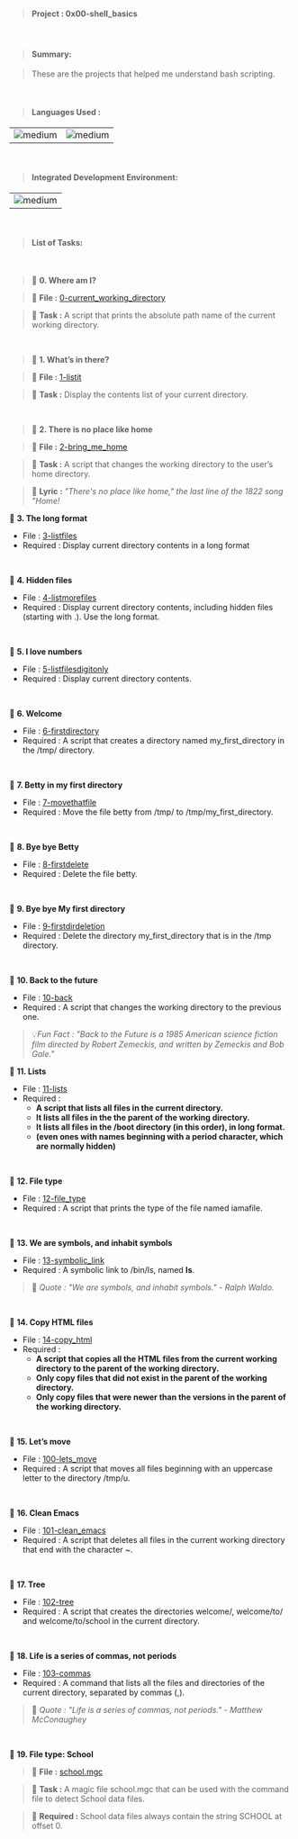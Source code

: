 > <h4>Project : 0x00-shell_basics</h4>

<br>

> <h4>Summary: </h4>

>These are the projects that helped me understand bash scripting.

<br>

> <h4>Languages Used : </h4>

<table>
  <tr>
    <td><img alt="medium" src="https://img.shields.io/badge/Shell_Script-121011?style=for-the-badge&logo=gnu-bash&logoColor=white"></td>
    <td><img alt="medium" src="https://img.shields.io/badge/Markdown-000000?style=for-the-badge&logo=markdown&logoColor=white"></td>
  </tr>
</table>

<br>

> <h4>Integrated Development Environment:</h4>

<table>
  <tr>
<td><img alt="medium" src="https://img.shields.io/badge/Emacs-%237F5AB6.svg?&style=for-the-badge&logo=gnu-emacs&logoColor=white"></td>
  </tr>
</table>

<br>

> <h4>List of Tasks:</h4>

<br>

> 📁 **0. Where am I?**

> 💾 **File :** [0-current_working_directory](./0-current_working_directory)

> 📑 **Task :** A script that prints the absolute path name of the current working directory.
 
<br>

> 📁 **1. What’s in there?**

> 💾 **File :** [1-listit](./1-listit)

> 📑 **Task :** Display the contents list of your current directory.

<br>  
 
> 📁 **2. There is no place like home**

> 💾 **File :** [2-bring_me_home](./2-bring_me_home)

> 📑 **Task :** A script that changes the working directory to the user’s home directory.

> 🎵 **Lyric :** *"There's no place like home," the last line of the 1822 song "Home!*
   
📁 **3. The long format**
  * File : [3-listfiles](./3-listfiles)
  * Required : Display current directory contents in a long format
<br> 
 
📁 **4. Hidden files**
  * File : [4-listmorefiles](./4-listmorefiles)
  * Required : Display current directory contents, including hidden files (starting with .). Use the long format.
<br>   
   
📁 **5. I love numbers**
  * File : [5-listfilesdigitonly](./5-listfilesdigitonly)
  * Required : Display current directory contents.
<br> 
 
📁 **6. Welcome**
  * File : [6-firstdirectory](./6-firstdirectory)
  * Required : A script that creates a directory named my_first_directory in the /tmp/ directory.
<br>   
   
📁 **7. Betty in my first directory**
  * File : [7-movethatfile](./7-movethatfile)
  * Required : Move the file betty from /tmp/ to /tmp/my_first_directory.
<br> 
 
📁 **8. Bye bye Betty**
  * File : [8-firstdelete](./8-firstdelete)
  * Required : Delete the file betty.
<br>    
    
📁 **9. Bye bye My first directory**
  * File : [9-firstdirdeletion](./9-firstdirdeletion)
  * Required : Delete the directory my_first_directory that is in the /tmp directory.
<br> 
 
📁 **10. Back to the future**
  * File : [10-back](./10-back)
  * Required : A script that changes the working directory to the previous one.

> 💡*Fun Fact : "Back to the Future is a 1985 American science fiction film directed by Robert Zemeckis, and written by Zemeckis and Bob Gale."*
 
📁 **11. Lists**
  * File : [11-lists](./11-lists)
  * Required : 
    * **A script that lists all files in the current directory.**
    * **It lists all files in the the parent of the working directory.**
    * **It lists all files in the /boot directory (in this order), in long format.**
    * **(even ones with names beginning with a period character, which are normally hidden)** 
<br> 
 
📁 **12. File type**
  * File : [12-file_type](./12-file_type)
  * Required : A script that prints the type of the file named iamafile.
<br>  
  
📁 **13. We are symbols, and inhabit symbols**
  * File : [13-symbolic_link](./13-symbolic_link)
  * Required : A symbolic link to /bin/ls, named __ls__.
  
  
> 💬 *Quote : "We are symbols, and inhabit symbols." - Ralph Waldo.*
<br> 
 
📁 **14. Copy HTML files**
  * File : [14-copy_html](./14-copy_html)
  * Required :
    * **A script that copies all the HTML files from the current working directory to the parent of the working directory.**
    * **Only copy files that did not exist in the parent of the working directory.**
    * **Only copy files that were newer than the versions in the parent of the working directory.**
<br>   
   
📁 **15. Let’s move**
  * File : [100-lets_move](./100-lets_move)
  * Required : A script that moves all files beginning with an uppercase letter to the directory /tmp/u.
<br> 
 
📁 **16. Clean Emacs**
  * File : [101-clean_emacs](./101-clean_emacs)
  * Required : A script that deletes all files in the current working directory that end with the character ~.
<br>  
  
📁 **17. Tree**
  * File : [102-tree](./102-tree)
  * Required : A script that creates the directories welcome/, welcome/to/ and welcome/to/school in the current directory.
<br> 
 
📁 **18. Life is a series of commas, not periods**
  * File : [103-commas](./103-commas)
  * Required : A command that lists all the files and directories of the current directory, separated by commas (,).
  
> 💬 *Quote : "Life is a series of commas, not periods." - Matthew McConaughey*
<br>  
  
📁 **19. File type: School**

> 💾 **File :** [school.mgc](./school.mgc)

> 📑 **Task :** A magic file school.mgc that can be used with the command file to detect School data files.

> 📝 **Required :** School data files always contain the string SCHOOL at offset 0.
